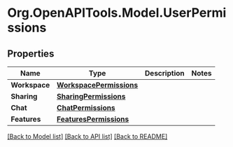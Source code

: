 # Org.OpenAPITools.Model.UserPermissions

## Properties

Name | Type | Description | Notes
------------ | ------------- | ------------- | -------------
**Workspace** | [**WorkspacePermissions**](WorkspacePermissions.md) |  | 
**Sharing** | [**SharingPermissions**](SharingPermissions.md) |  | 
**Chat** | [**ChatPermissions**](ChatPermissions.md) |  | 
**Features** | [**FeaturesPermissions**](FeaturesPermissions.md) |  | 

[[Back to Model list]](../../README.md#documentation-for-models) [[Back to API list]](../../README.md#documentation-for-api-endpoints) [[Back to README]](../../README.md)


